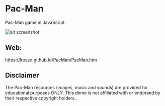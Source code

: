 # Pac-Man

Pac-Man game in JavaScript.

![alt screenshot](https://raw.githubusercontent.com/lrusso/PacMan/main/PacMan.png)

## Web:

https://lrusso.github.io/PacMan/PacMan.htm

## Disclaimer

The Pac-Man resources (images, music and sounds) are provided for educational purposes ONLY. This demo is not affiliated with or endorsed by their respective copyright holders..
